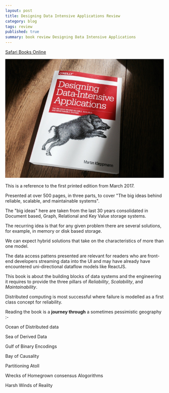 ```yaml
---
layout: post
title: Designing Data Intensive Applications Review
category: blog
tags: review
published: true
summary: book review Designing Data Intensive Applications
---
```

[Safari Books Online](https://www.safaribooksonline.com/library/view/designing-data-intensive-applications/9781491903063/)

![ddia](/public/ddia.jpg)

This is a reference to the first printed edition from March 2017.

Presented at over 500 pages, in three parts, to cover "The big ideas behind reliable, scalable, and maintainable systems".

The "big ideas" here are taken from the last 30 years consolidated in Document based, Graph, Relational and Key Value storage systems.

The recurring idea is that for any given problem there are several solutions, for example, in memory or disk based storage.

We can expect hybrid solutions that take on the characteristics of more than one model.

The data access pattens presented are relevant for readers who are front-end developers streaming data into the UI and may have already have encountered uni-directional dataflow models like ReactJS.

This book is about the building blocks of data systems and the engineering it requires to provide the three pillars of *Reliability*, *Scalability*, and *Maintainability*.

Distributed computing is most successful where failure is modelled as a first class concept for reliability.

Reading the book is a **journey through** a sometimes pessimistic geography :-

Ocean of Distributed data

Sea of Derived Data

Gulf of Binary Encodings

Bay of Causality

Partitioning Atoll

Wrecks of Homegrown consensus Alogorithms

Harsh Winds of Reality
